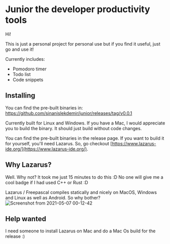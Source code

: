 # Junior the developer productivity tools

Hi!

This is just a personal project for personal use but if you find it useful, just go and use it!

Currently includes:

* Pomodoro timer
* Todo list
* Code snippets

## Installing

You can find the pre-built binaries in: https://github.com/sinanislekdemir/junior/releases/tag/v0.0.1

Currently built for Linux and Windows. If you have a Mac, I would appreciate you to build the binary. It should just build without code changes.


You can find the pre-built binaries in the release page. If you want to build it for yourself, you'll need Lazarus. So, go checkout [https://www.lazarus-ide.org/](https://www.lazarus-ide.org/).

## Why Lazarus?

Well. Why not? It took me just 15 minutes to do this :D No one will give me a cool badge if I had used C++ or Rust :D 

Lazarus / Freepascal compiles statically and nicely on MacOS, Windows and Linux as well as Android. So why bother?
![Screenshot from 2021-05-07 00-12-42](https://user-images.githubusercontent.com/1842484/117366799-f6f76500-aec9-11eb-944b-f2d12b50afdf.png)

## Help wanted

I need someone to install Lazarus on Mac and do a Mac Os build for the release :)
